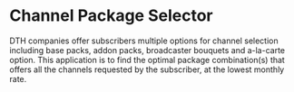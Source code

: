 # Channel Package Selector
DTH companies offer subscribers multiple options for channel selection including base packs, addon packs, broadcaster bouquets and a-la-carte option. This application is to find the optimal package combination(s) that offers all the channels requested by the subscriber, at the lowest monthly rate.
